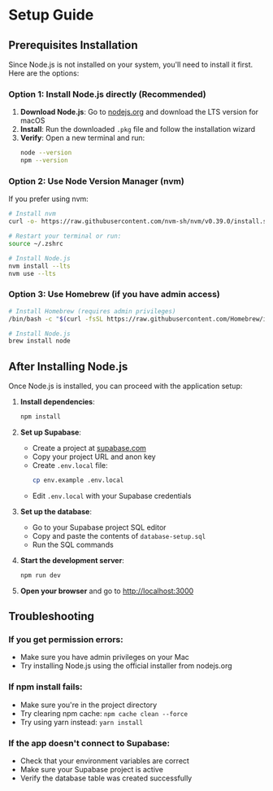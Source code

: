 # Setup Guide

## Prerequisites Installation

Since Node.js is not installed on your system, you'll need to install it first. Here are the options:

### Option 1: Install Node.js directly (Recommended)

1. **Download Node.js**: Go to [nodejs.org](https://nodejs.org) and download the LTS version for macOS
2. **Install**: Run the downloaded `.pkg` file and follow the installation wizard
3. **Verify**: Open a new terminal and run:
   ```bash
   node --version
   npm --version
   ```

### Option 2: Use Node Version Manager (nvm)

If you prefer using nvm:

```bash
# Install nvm
curl -o- https://raw.githubusercontent.com/nvm-sh/nvm/v0.39.0/install.sh | bash

# Restart your terminal or run:
source ~/.zshrc

# Install Node.js
nvm install --lts
nvm use --lts
```

### Option 3: Use Homebrew (if you have admin access)

```bash
# Install Homebrew (requires admin privileges)
/bin/bash -c "$(curl -fsSL https://raw.githubusercontent.com/Homebrew/install/HEAD/install.sh)"

# Install Node.js
brew install node
```

## After Installing Node.js

Once Node.js is installed, you can proceed with the application setup:

1. **Install dependencies**:
   ```bash
   npm install
   ```

2. **Set up Supabase**:
   - Create a project at [supabase.com](https://supabase.com)
   - Copy your project URL and anon key
   - Create `.env.local` file:
     ```bash
     cp env.example .env.local
     ```
   - Edit `.env.local` with your Supabase credentials

3. **Set up the database**:
   - Go to your Supabase project SQL editor
   - Copy and paste the contents of `database-setup.sql`
   - Run the SQL commands

4. **Start the development server**:
   ```bash
   npm run dev
   ```

5. **Open your browser** and go to [http://localhost:3000](http://localhost:3000)

## Troubleshooting

### If you get permission errors:
- Make sure you have admin privileges on your Mac
- Try installing Node.js using the official installer from nodejs.org

### If npm install fails:
- Make sure you're in the project directory
- Try clearing npm cache: `npm cache clean --force`
- Try using yarn instead: `yarn install`

### If the app doesn't connect to Supabase:
- Check that your environment variables are correct
- Make sure your Supabase project is active
- Verify the database table was created successfully 